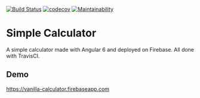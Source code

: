[![Build Status](https://travis-ci.org/chonla/ng-calculator.svg?branch=master)](https://travis-ci.org/chonla/ng-calculator) [![codecov](https://codecov.io/gh/chonla/ng-calculator/branch/master/graph/badge.svg)](https://codecov.io/gh/chonla/ng-calculator) [![Maintainability](https://api.codeclimate.com/v1/badges/872ee5d7fadbf0d4d006/maintainability)](https://codeclimate.com/github/chonla/ng-calculator/maintainability)

# Simple Calculator

A simple calculator made with Angular 6 and deployed on Firebase. All done with TravisCI.

## Demo

https://vanilla-calculator.firebaseapp.com

